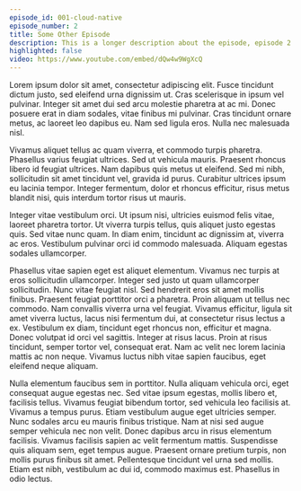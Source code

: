 ```yaml
---
episode_id: 001-cloud-native
episode_number: 2
title: Some Other Episode
description: This is a longer description about the episode, episode 2 that is.
highlighted: false
video: https://www.youtube.com/embed/dQw4w9WgXcQ
---
```


Lorem ipsum dolor sit amet, consectetur adipiscing elit. Fusce tincidunt dictum justo, sed eleifend urna dignissim ut. Cras scelerisque in ipsum vel pulvinar. Integer sit amet dui sed arcu molestie pharetra at ac mi. Donec posuere erat in diam sodales, vitae finibus mi pulvinar. Cras tincidunt ornare metus, ac laoreet leo dapibus eu. Nam sed ligula eros. Nulla nec malesuada nisl.

Vivamus aliquet tellus ac quam viverra, et commodo turpis pharetra. Phasellus varius feugiat ultrices. Sed ut vehicula mauris. Praesent rhoncus libero id feugiat ultrices. Nam dapibus quis metus ut eleifend. Sed mi nibh, sollicitudin sit amet tincidunt vel, gravida id purus. Curabitur ultrices ipsum eu lacinia tempor. Integer fermentum, dolor et rhoncus efficitur, risus metus blandit nisi, quis interdum tortor risus ut mauris.

Integer vitae vestibulum orci. Ut ipsum nisi, ultricies euismod felis vitae, laoreet pharetra tortor. Ut viverra turpis tellus, quis aliquet justo egestas quis. Sed vitae nunc quam. In diam enim, tincidunt ac dignissim at, viverra ac eros. Vestibulum pulvinar orci id commodo malesuada. Aliquam egestas sodales ullamcorper.

Phasellus vitae sapien eget est aliquet elementum. Vivamus nec turpis at eros sollicitudin ullamcorper. Integer sed justo ut quam ullamcorper sollicitudin. Nunc vitae feugiat nisl. Sed hendrerit eros sit amet mollis finibus. Praesent feugiat porttitor orci a pharetra. Proin aliquam ut tellus nec commodo. Nam convallis viverra urna vel feugiat. Vivamus efficitur, ligula sit amet viverra luctus, lacus nisi fermentum dui, at consectetur risus lectus a ex. Vestibulum ex diam, tincidunt eget rhoncus non, efficitur et magna. Donec volutpat id orci vel sagittis. Integer at risus lacus. Proin at risus tincidunt, semper tortor vel, consequat erat. Nam ac velit nec lorem lacinia mattis ac non neque. Vivamus luctus nibh vitae sapien faucibus, eget eleifend neque aliquam.

Nulla elementum faucibus sem in porttitor. Nulla aliquam vehicula orci, eget consequat augue egestas nec. Sed vitae ipsum egestas, mollis libero et, facilisis tellus. Vivamus feugiat bibendum tortor, sed vehicula leo facilisis at. Vivamus a tempus purus. Etiam vestibulum augue eget ultricies semper. Nunc sodales arcu eu mauris finibus tristique. Nam at nisi sed augue semper vehicula nec non velit. Donec dapibus arcu in risus elementum facilisis. Vivamus facilisis sapien ac velit fermentum mattis. Suspendisse quis aliquam sem, eget tempus augue. Praesent ornare pretium turpis, non mollis purus finibus sit amet. Pellentesque tincidunt vel urna sed mollis. Etiam est nibh, vestibulum ac dui id, commodo maximus est. Phasellus in odio lectus.